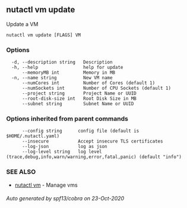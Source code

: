 ## nutactl vm update

Update a VM

```
nutactl vm update [FLAGS] VM
```

### Options

```
  -d, --description string   Description
  -h, --help                 help for update
      --memoryMB int         Memory in MB
  -n, --name string          New VM name
      --numCores int         Number of Cores (default 1)
      --numSockets int       Number of CPU Sockets (default 1)
      --project string       Project Name or UUID
      --root-disk-size int   Root Disk Size in MB
      --subnet string        Subnet Name or UUID
```

### Options inherited from parent commands

```
      --config string      config file (default is $HOME/.nutactl.yaml)
      --insecure           Accept insecure TLS certificates
      --log-json           log as json
      --log-level string   log level (trace,debug,info,warn/warning,error,fatal,panic) (default "info")
```

### SEE ALSO

* [nutactl vm](nutactl_vm.md)	 - Manage vms

###### Auto generated by spf13/cobra on 23-Oct-2020
